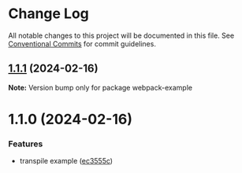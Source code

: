 # Change Log

All notable changes to this project will be documented in this file.
See [Conventional Commits](https://conventionalcommits.org) for commit guidelines.

## [1.1.1](https://github.com/just-paja/svg-sprites/compare/v1.1.0...v1.1.1) (2024-02-16)

**Note:** Version bump only for package webpack-example





# 1.1.0 (2024-02-16)


### Features

* transpile example ([ec3555c](https://github.com/just-paja/svg-sprites/commit/ec3555c4ac63bf95a75c8088d9e3beb1b217e941))
